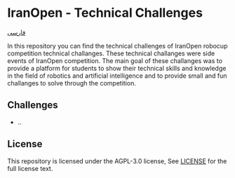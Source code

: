 # IranOpen - Technical Challenges
[فارسی](README.fa.md)


In this repository you can find the technical challenges of IranOpen robocup competition technical challanges. These technical challanges were side events of IranOpen competition. The main goal of these challanges was to provide a platform for students to show their technical skills and knowledge in the field of robotics and artificial intelligence and to provide small and fun challanges to solve through the competition.

## Challenges
- ..


## License
This repository is licensed under the AGPL-3.0 license, See [LICENSE](LICENSE) for the full license text.
